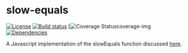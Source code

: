 # slow-equals

  [![License][license-img]][license-url]
  [![Build status][travis-img]][travis-url]
  [![Coverage Status[coverage-img]][coverage-url]
  [![Dependencies][david-img]][david-url]

A Javascript implementation of the slowEquals function discussed [here](https://crackstation.net/hashing-security.htm#slowequals).

[travis-img]: https://travis-ci.org/tommmas/slow-equals.svg?branch=master
[travis-url]: https://travis-ci.org/tommmas/slow-equals
[license-img]: https://img.shields.io/badge/license-MIT-green.svg
[license-url]: LICENSE
[david-img]: https://david-dm.org/tommmas/slow-equals.svg
[david-url]: https://david-dm.org/tommmas/slow-equals
[coverage-img]: https://coveralls.io/repos/tommmas/slow-equals/badge.svg
[coverage-url]: https://coveralls.io/r/tommmas/slow-equals
